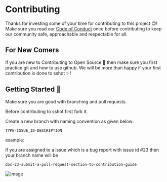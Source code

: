 # Contributing

Thanks for investing some of your time for contributing to this project :blush:! Make sure you read our [Code of Conduct](./CODE_OF_CONDUCT.md) once before contributing to keep our community safe, approachable and respectable for all.

## For New Comers

If you are new to Contributing to Open Source :confetti_ball: then make sure you first practice git and how to use github. We will be more than happy if your first contribution is done to sshot :sparkles:!

## Getting Started 🚀

Make sure you are good with branching and pull requests.

Before contributing to sshot first fork it.

Create a new branch with naming convention as given below:

`TYPE-ISSUE_ID-DESCRIPTION`

example:

If you are assigned to a issue which is a bug report with issue id #23 then your branch name will be

```
doc-23-submit-a-pull-request-section-to-contribution-guide
```

![image](https://user-images.githubusercontent.com/35039730/153134660-88425451-6d43-4fa9-ac49-2d5c24e23fd6.png)
